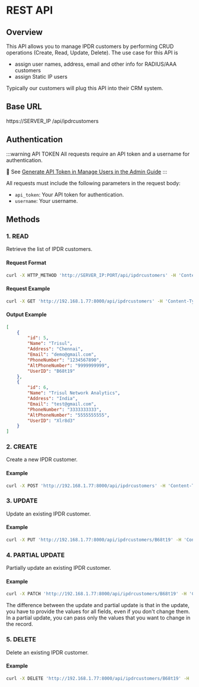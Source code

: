 # REST API 

## Overview

This API allows you to manage IPDR customers by performing CRUD operations (Create, Read, Update, Delete). The use case for this API is 

- assign user names, address, email and other info for RADIUS/AAA customers
- assign Static IP users

Typically our customers will plug this API into their CRM system. 



## Base URL
https://SERVER_IP
/api/ipdrcustomers


## Authentication



:::warning  API TOKEN
All requests require an API token and a username for authentication.

:memo: See [Generate API Token in Manage Users in the Admin Guide](/docs/ag/webadmin/manageusers#generate-api-token)
:::



All requests must include the following parameters in the request body:
- `api_token`: Your API token for authentication.
- `username`: Your username.


## Methods

### 1. READ
Retrieve the list of IPDR customers.

#### Request Format

```bash
curl -X HTTP_METHOD 'http://SERVER_IP:PORT/api/ipdrcustomers' -H 'Content-Type: application/json' -d '{"api_token": "API_TOKEN", "contextname" : "default", username":"USERNAME", KEY:VALUE, KEY:VALUE}'
```

#### Request Example
```bash
curl -X GET 'http://192.168.1.77:8000/api/ipdrcustomers' -H 'Content-Type: application/json' -d '{"api_token": "GiXwBWWv5g2Fs6QeaTlx",  "contextname" : "default", "username":"user"}'
```

#### Output Example

```json
[
    {
        "id": 5,
        "Name": "Trisul",
        "Address": "Chennai",
        "Email": "demo@gmail.com",
        "PhoneNumber": "1234567890",
        "AltPhoneNumber": "9999999999",
        "UserID": "B68t19"
    },
    {
        "id": 6,
        "Name": "Trisul Network Analytics",
        "Address": "India",
        "Email": "test@gmail.com",
        "PhoneNumber": "3333333333",
        "AltPhoneNumber": "5555555555",
        "UserID": "Xlr8d3"
    }
]
```

### 2. CREATE
Create a new IPDR customer.


#### Example
```bash
curl -X POST 'http://192.168.1.77:8000/api/ipdrcustomers' -H 'Content-Type: application/json' -d '{ "api_token": "GiXwBWWv5g2Fs6QeaTlx",  "contextname" : "default", "username": "user", "Name": "Trisul", "Address": "Chennai", "Email": "demo@gmail.com", "PhoneNumber": "1234567890", "AltPhoneNumber": "9999999999", "UserID": "B68t19"}'
```


### 3. UPDATE
Update an existing IPDR customer.


#### Example
```bash
curl -X PUT 'http://192.168.1.77:8000/api/ipdrcustomers/B68t19' -H 'Content-Type: application/json' -d '{ "api_token": "GiXwBWWv5g2Fs6QeaTlx", "contextname" : "default", "username":"user", "Name": "Trisul Network Analyzer", "Address": "India", "Email": "test@gmail.com", "PhoneNumber": "3333333333", "AltPhoneNumber": "5555555555", "UserID": "B68t19"}'
```


### 4. PARTIAL UPDATE
Partially update an existing IPDR customer.

#### Example
```bash
curl -X PATCH 'http://192.168.1.77:8000/api/ipdrcustomers/B68t19' -H 'Content-Type: application/json' -d '{"api_token": "GiXwBWWv5g2Fs6QeaTlx", "contextname" : "default", "username":"user", "Address": "Partially Updated"}'
```

The difference between the update and partial update is that in the update, you have to provide the values for all fields, even if you don't change them. In a partial update, you can pass only the values that you want to change in the record.


### 5. DELETE
Delete an existing IPDR customer.

#### Example
```bash
curl -X DELETE 'http://192.168.1.77:8000/api/ipdrcustomers/B68t19' -H 'Content-Type: application/json' -d '{"api_token": "GiXwBWWv5g2Fs6QeaTlx", "contextname" : "default", "username":"user"}'
```










